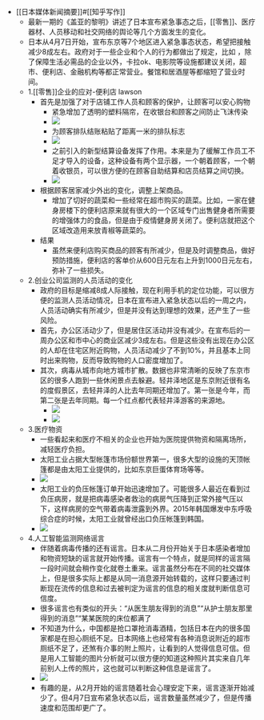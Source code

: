 - [[日本媒体新闻摘要]]#[[知乎写作]]
    - 最新一期的《盖亚的黎明》讲述了日本宣布紧急事态之后，[[零售]]、医疗器材、人员移动和社交网络的舆论等几个方面发生的变化。
    - 日本从4月7日开始，宣布东京等7个地区进入紧急事态状态，希望把接触减少8成左右。政府对于一些企业和个人的行为都做出了规定，比如 ，除了保障生活必需品的企业以外，卡拉ok、电影院等设施都建议关闭，超市、便利店、金融机构等都正常营业。餐馆和居酒屋等都缩短了营业时间。
    - 1.[[零售]]企业的应对-便利店 lawson
        - 首先是加强了对于店铺工作人员和顾客的保护，让顾客可以安心购物
            - 紧急增加了透明的塑料隔帘，在收银台和顾客之间防止飞沫传染
            - ![](https://firebasestorage.googleapis.com/v0/b/firescript-577a2.appspot.com/o/imgs%2Fapp%2Fxinyiheng%2F1CT8fKXU9p?alt=media&token=6ad26ac6-265e-480b-8578-7c907b072f15)
            - 为顾客排队结账粘贴了距离一米的排队标志
            - ![](https://firebasestorage.googleapis.com/v0/b/firescript-577a2.appspot.com/o/imgs%2Fapp%2Fxinyiheng%2Fsk6LcMQQtq?alt=media&token=d433c544-55a3-49d7-a447-619bd733252e)
            - 之前引入的新型结算设备发挥了作用。本来是为了缓解工作员工不足才导入的设备，这种设备有两个显示器，一个朝着顾客，一个朝着收银员，可以很方便的在顾客自助结算和店员结算之间切换。
            - ![](https://firebasestorage.googleapis.com/v0/b/firescript-577a2.appspot.com/o/imgs%2Fapp%2Fxinyiheng%2FtDV_hsTwMq?alt=media&token=8f83915f-6231-4d3b-a545-18340d325036)
        - 根据顾客居家减少外出的变化，调整上架商品。
            - 增加了切好的蔬菜和一些经常在超市购买的蔬菜。比如，一家在健身房楼下的便利店原来就有很大的一个区域专门出售健身者所需要的增强体力的食品，但是由于疫情健身房关闭了。便利店就把这个区域改造用来放青椒等蔬菜的。
        - 结果
            - 虽然来便利店购买商品的顾客有所减少，但是及时调整商品，做好预防措施，便利店的客单价从600日元左右上升到1000日元左右，弥补了一些损失。
    - 2.创业公司监测的人员活动的变化
        - 政府的目标是缩减8成人际接触，现在利用手机的定位功能，可以很方便的监测人员活动情况，日本在宣布进入紧急状态以后的一周之内，人员活动确实有所减少，但是并没有达到理想的效果，还产生了一些风险。
        - 首先，办公区活动少了，但是居住区活动并没有减少。在宣布后的一周办公区和市中心的商业区减少3成左右。但是这些没有出现在办公区的人却在住宅区附近购物，人员活动减少了不到10%，并且基本上同时出来购物，反而导致购物的人口密度增加了。
        - 其次，病毒从城市向地方城市扩散。数据也非常清晰的反映了东京市区的很多人跑到一些休闲景点去躲避。轻井泽地区是东京附近很有名的度假景区，去轻井泽的人比去年同期还增加了。第一张是今年，而第二张是去年同期。每一个红点都代表轻井泽游客的来源地。
            - ![](https://firebasestorage.googleapis.com/v0/b/firescript-577a2.appspot.com/o/imgs%2Fapp%2Fxinyiheng%2Fr1lF4n8aNP?alt=media&token=021405c5-fa7c-4533-9445-f01a0555135c)
            - ![](https://firebasestorage.googleapis.com/v0/b/firescript-577a2.appspot.com/o/imgs%2Fapp%2Fxinyiheng%2FBXgGOAvv8b?alt=media&token=2f2fefdf-8de7-4ffa-9929-f0ee43018ee4)
    - 3.医疗物资
        - 一些看起来和医疗不相关的企业也开始为医院提供物资和隔离场所，减轻医疗负担。
        - 太阳工业占据大型帐篷市场份额世界第一，很多大型的设施的天顶帐篷都是由太阳工业提供的，比如东京巨蛋体育场等等。
        - ![](https://firebasestorage.googleapis.com/v0/b/firescript-577a2.appspot.com/o/imgs%2Fapp%2Fxinyiheng%2FmoTDpcoLjf?alt=media&token=c5799344-c361-44cf-9504-da408ef78149)
        - 太阳工业的负压帐篷订单开始迅速增加了。可能很多人最近在看到过负压病房，就是把病毒感染者救治的病房气压降到正常外接气压以下，这样病房的空气带着病毒泄露到外界。2015年韩国爆发中东呼吸综合症的时候，太阳工业就曾经出口负压帐篷到韩国。
        - ![](https://firebasestorage.googleapis.com/v0/b/firescript-577a2.appspot.com/o/imgs%2Fapp%2Fxinyiheng%2FZeKpDJCH8R?alt=media&token=7faa9ca4-5519-42e8-973b-c67f7ca4ef60)
    - 4.人工智能监测网络谣言
        - 伴随着病毒传播的还有谣言。日本从二月份开始关于日本感染者增加和物资短缺的谣言就开始传播。谣言有一个特点，就是同样的谣言隔一段时间就会稍作变化就卷土重来。谣言虽然分布在不同的社交媒体上，但是很多实际上都是从同一消息源开始转载的，这样只要通过判断现在流传的信息和过去被判定为谣言的信息的相关度就判断信息可信度。
        - 很多谣言也有类似的开头：“从医生朋友得到的消息”“从护士朋友那里得到的消息”“某某医院的床位都满了
        - 不知道为什么，中国都是抢口罩抢消毒酒精，包括日本在内的很多国家都是在担心厕纸不足。日本网络上也经常有各种消息说附近的超市厕纸不足了，还煞有介事的附上照片，让看到的人觉得信息可信。但是用人工智能的图片分析就可以很方便的知道这种照片其实来自几年前别人上传的照片，这也就可以判断这种信息是谣言了。
        - ![](https://firebasestorage.googleapis.com/v0/b/firescript-577a2.appspot.com/o/imgs%2Fapp%2Fxinyiheng%2FBAV-Wm0LMw?alt=media&token=370fa8b9-62c0-48c9-8e43-48ad7d4baf64)
        - 有趣的是，从2月开始的谣言随着社会心理安定下来，谣言逐渐开始减少了。但4月7日宣布紧急状态以后，谣言数量虽然减少了，但是传播速度和范围却更广了。
